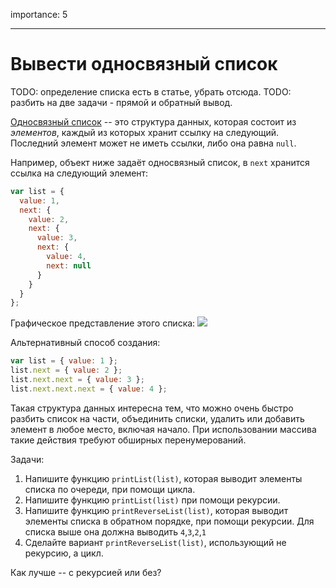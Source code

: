 importance: 5

---

# Вывести односвязный список

TODO: определение списка есть в статье, убрать отсюда.
TODO: разбить на две задачи - прямой и обратный вывод.

[Односвязный список](http://ru.wikipedia.org/wiki/Связный_список) -- это структура данных, которая состоит из *элементов*, каждый из которых хранит ссылку на следующий. Последний элемент может не иметь ссылки, либо она равна `null`.

Например, объект ниже задаёт односвязный список, в `next` хранится ссылка на следующий элемент:

```js
var list = {
  value: 1,
  next: {
    value: 2,
    next: {
      value: 3,
      next: {
        value: 4,
        next: null
      }
    }
  }
};
```

Графическое представление этого списка:
![](linked-list.png)

Альтернативный способ создания:

```js no-beautify
var list = { value: 1 };
list.next = { value: 2 };
list.next.next = { value: 3 };
list.next.next.next = { value: 4 };
```

Такая структура данных интересна тем, что можно очень быстро разбить список на части, объединить списки, удалить или добавить элемент в любое место, включая начало. При использовании массива такие действия требуют обширных перенумерований.

Задачи:

1. Напишите функцию `printList(list)`, которая выводит элементы списка по очереди, при помощи цикла.
2. Напишите функцию `printList(list)` при помощи рекурсии.
3. Напишите функцию `printReverseList(list)`, которая выводит элементы списка в обратном порядке, при помощи рекурсии.
Для списка выше она должна выводить `4`,`3`,`2`,`1`
4. Сделайте вариант `printReverseList(list)`, использующий не рекурсию, а цикл.

Как лучше -- с рекурсией или без?